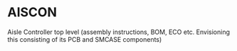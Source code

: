 AISCON
======

Aisle Controller top level (assembly instructions, BOM, ECO etc. Envisioning this consisting of its PCB and SMCASE components)
